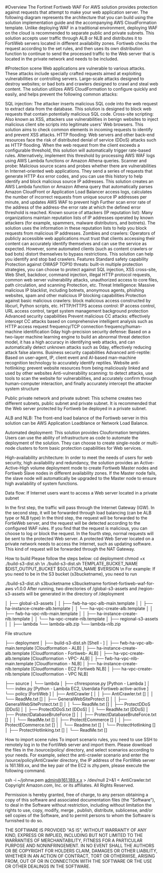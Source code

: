 #Overview
The Fortinet Fortiweb WAF For AWS solution provides protection against requests that attempt to make your web application server. The following diagram represents the architecture that you can build using the solution implementation guide and the accompanying AWS CloudFormation template. Unlike deploying WAF in a traditional environment, deploying WAF on the cloud is recommended to separate public and private subnets. This solution accepts user traffic through ALB or NLB and distributes it to FortiWeb servers located in different availability zones. Fortiweb checks the request according to the set rules, and then uses its own distribution function to continue to send the processed traffic to the Web server that is located in the private network and needs to be included.

#Protection scene
Web applications are vulnerable to various attacks. These attacks include specially crafted requests aimed at exploiting vulnerabilities or controlling servers. Large-scale attacks designed to destroy websites; or bad bots and crawlers designed to crawl and steal web content. The solution utilizes AWS CloudFormation to configure quickly and easily, and helps prevent the following common attacks:

SQL injection: The attacker inserts malicious SQL code into the web request to extract data from the database. This solution is designed to block web requests that contain potentially malicious SQL code.
Cross-site scripting: Also known as XSS, attackers use vulnerabilities in benign websites to inject malicious client site scripts into legitimate users' Web browsers. This solution aims to check common elements in incoming requests to identify and prevent XSS attacks.
HTTP flooding: Web servers and other back-end resources face the risk of distributed denial of service (DDoS) attacks such as HTTP flooding. When the web request from the client exceeds a configurable threshold, this solution will automatically trigger rate-based rules. Alternatively, implement this threshold by processing AWS WAF logs using AWS Lambda functions or Amazon Athena queries.
Scanner and probe: Malicious source scans and probes whether there are vulnerabilities in Internet-oriented web applications. They send a series of requests that generate HTTP 4xx error codes, and you can use this history to help identify and block malicious source IP addresses. This solution creates an AWS Lambda function or Amazon Athena query that automatically parses Amazon CloudFront or Application Load Balancer access logs, calculates the number of incorrect requests from unique source IP addresses per minute, and updates AWS WAF to prevent high Further scan error rate of the address of the address-the error rate at which the defined error threshold is reached.
Known source of attackers (IP reputation list): Many organizations maintain reputation lists of IP addresses operated by known attackers (for example, spammers, malware distributors, and botnets). The solution uses the information in these reputation lists to help you block requests from malicious IP addresses.
Zombies and crawlers: Operators of publicly accessible web applications must trust that clients accessing their content can accurately identify themselves and can use the service as expected. However, some automated clients (such as content crawlers or bad bots) distort themselves to bypass restrictions. This solution can help you identify and stop bad crawlers.
Features
Standard safety capability
Protection against OWASP TOP10 threats: built-in multiple protection strategies, you can choose to protect against SQL injection, XSS cross-site, Web Shell, backdoor, command injection, illegal HTTP protocol requests, common web server vulnerability attacks, unauthorized access to core files, path circulation, and scanning Protection, etc.
Threat Intelligence: Massive malicious IP blacklist, including botnets, anonymous agents, phishing websites, spam and other malicious IP blocking capabilities
Protection against basic malicious crawlers: block malicious access constructed by libcurl, Python scripts, etc.
HTTP/HTTPS access control: IP access control, URL access control, target system management background protection
Advanced security capabilities
Prevent malicious CC attacks: effectively intercept CC attacks based on comprehensive intelligent analysis such as HTTP access request frequency/TCP connection frequency/human-machine identification
0day high-precision security defense: Based on a two-layer machine learning engine to build an abnormal threat detection model, it has a high accuracy in identifying web attacks, and can automatically detect unknown attacks such as 0day, effectively reducing attack false alarms.
Business security capabilities
Advanced anti-reptile: Based on user-agent, IP, client event and AI-based man-machine recognition technology to accurately identify reptiles.
Website anti-hotlinking: prevent website resources from being maliciously linked and used by other websites
Anti-vulnerability scanning: to detect attacks, use tools to scan the website for vulnerabilities, and accurately confirm through human-computer interaction, and finally accurately intercept the attacker
system structure


Public private network and private subnet: This scheme creates two different subnets, public subnet and private subnet. It is recommended that the Web server protected by Fortiweb be deployed in a private subnet.

ALB and NLB: The front-end load balance of the Fortiweb server in this solution can be AWS Application Loadblance or Network Load Balance.

Automated deployment: This solution provides Clouformation templates. Users can use the ability of infrastructure as code to automate the deployment of the solution. They can choose to create single-node or multi-node clusters to form basic protection capabilities for Web services.

High-availability architecture: In order to meet the needs of users for web security, high availability and redundancy, the solution provides an Active-Active-High volume deployment mode to create Fortiweb Master nodes and Fortiweb Slave nodes in different availability zones. If the Master node fails, the slave node will automatically be upgraded to the Master node to ensure high availability of system functions.

Data flow: If Internet users want to access a Web server located in a private subnet

In the first step, the traffic will pass through the Internet Gateway (IGW).
In the second step, it will be forwarded through load balancing (can be ALB type or NLB type)
In the third step, the request will be forwarded to the FortieWeb server, and the request will be detected according to the configured WAF rules. If you find that the request is malicious, you can choose to log or block the request.
In the fourth step, normal requests will be sent to the protected Web server.
A protected Web Server located on a private network needs to access the Internet, such as updating software. This kind of request will be forwarded through the NAT Gateway.

How to build
Please follow the steps below:
cd deployment
chmod +x ./build-s3-dist.sh \n
./build-s3-dist.sh TEMPLATE_BUCKET_NAME $DIST_OUTPUT_BUCKET $SOLUTION_NAME $VERSION \n
For example: If you need to be in the S3 bucket (s3bucketname), you need to run

./build-s3-dist.sh s3bucketname s3bucketname fortinet-fortiweb-waf-for-aws v1.0.0 
After running, two directories of /global-s3-assets and /region-s3-assets will be generated in the directory of /deployment

│   ├── global-s3-assets
│   │   ├── fwb-ha-vpc-alb-main.template
│   │   ├── ha-instance-create-alb.template
│   │   └── ha-vpc-create-alb.template
│   │   ├── fwb-ha-vpc-nlb-main.template
│   │   ├── ha-instance-create-nlb.template
│   │   └── ha-vpc-create-nlb.template
│   ├── regional-s3-assets
│   │   ├── lambda
            └── lambda-alb.zip
            └── lambda-nlb.zip

File structure

├── deployment
│   ├── build-s3-dist.sh                [Shell -  ]
│   ├── fwb-ha-vpc-alb-main.template        [Cloudformation - ALB]
│   ├── ha-instance-create-alb.template     [Cloudformation -  Fortiweb- ALB]
│   ├── ha-vpc-create-alb.template          [Cloudformation -  VPC- ALB]
│   ├── fwb-ha-vpc-nlb-main.template        [Cloudformation -  NLB]
│   ├── ha-instance-create-nlb.template     [Cloudformation - EC2  Fortiweb NLB]
│   ├── ha-vpc-create-nlb.template          [Cloudformation -  VPC NLB]


├── source
│   └── lambda
│       ├── cfnresponse.py                      [Python - Lambda ]
│       └── index.py                            [Python - Lambda  EC2, Userdata Fortiweb active-active ]
        └── policy                                          [FortiWeb ]
        │       ├── AntiCrawler                             [
        │       │   ├── AntiCrawler.txt                     []
        │       │   └── ReadMe.txt                          []
        │       ├── GeneralWebSiteProtect                   []
        │       │   ├── GeneralWebSiteProtect.txt           []
        │       │   └── ReadMe.txt                          []
    │       ├── ProtectDDoS                                 [DDoS]
        │       │   ├── ProtectDDoS.txt                     [DDoS]
        │       │   └── ReadMe.txt                          [DDoS]
        │       ├── ProtectDatabaseBruteForce               []
        │       │   ├── ProtectDatabaseBruteForce.txt       []
        │       │   └── ReadMe.txt                          []
        │       ├── ProtectECommerce                        []
        │       │   ├── ProtectECommerce.txt                []
        │       │   └── Readme.txt                          []
    │       └── ProtectHotlinking                           []
        │           ├── ProtectHotlinking.txt               []
        │           └── ReadMe.txt                          []

How to import scene rules
To import scenario rules, you need to use SSH to remotely log in to the FortiWeb server and import them. Please download the files in the /source/policy/ directory, and select scenarios according to your needs. For example, select the anti-crawler scenario and enter the /source/policy/AntiCrawler directory, the IP address of the FortiWeb server is 161.189.xx, and the key pair of the EC2 is zhy.pem, please execute the following command.

ssh -i ~/johnw.pem admin@161.189.x.x > /dev/null 2>&1 < AntiCrawler.txt
Copyright Amazon.com, Inc. or its affiliates. All Rights Reserved.

Permission is hereby granted, free of charge, to any person obtaining a copy of this software and associated documentation files (the "Software"), to deal in the Software without restriction, including without limitation the rights to use, copy, modify, merge , publish, distribute, sublicense, and/or sell copies of the Software, and to permit persons to whom the Software is furnished to do so.

THE SOFTWARE IS PROVIDED "AS IS", WITHOUT WARRANTY OF ANY KIND, EXPRESS OR IMPLIED, INCLUDING BUT NOT LIMITED TO THE WARRANTIES OF MERCHANTABILITY, FITNESS FOR A PARTICULAR PURPOSE AND NONINFRINGEMENT. IN NO EVENT SHALL THE AUTHORS OR BE COPYRIGHT FOR HOLDERS CLAIM, DAMAGES OR OTHER LIABILITY, WHETHER IN AN ACTION OF CONTRACT, TORT OR OTHERWISE, ARISING FROM, OUT OF OR IN CONNECTION WITH THE SOFTWARE OR THE USE OR OTHER DEALINGS IN THE SOFTWARE.
